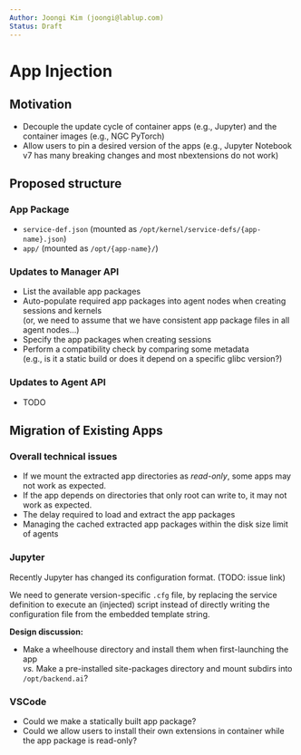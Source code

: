 ```yaml
---
Author: Joongi Kim (joongi@lablup.com)
Status: Draft
---
```


# App Injection

## Motivation

* Decouple the update cycle of container apps (e.g., Jupyter) and the container images (e.g., NGC PyTorch)
* Allow users to pin a desired version of the apps (e.g., Jupyter Notebook v7 has many breaking changes and most nbextensions do not work)

## Proposed structure

### App Package

- `service-def.json` (mounted as `/opt/kernel/service-defs/{app-name}.json`)
- `app/` (mounted as `/opt/{app-name}/`)

### Updates to Manager API

- List the available app packages 
- Auto-populate required app packages into agent nodes when creating sessions and kernels  
  (or, we need to assume that we have consistent app package files in all agent nodes...)
- Specify the app packages when creating sessions
- Perform a compatibility check by comparing some metadata  
  (e.g., is it a static build or does it depend on a specific glibc version?)

### Updates to Agent API

- TODO

## Migration of Existing Apps

### Overall technical issues

- If we mount the extracted app directories as _read-only_, some apps may not work as expected.
- If the app depends on directories that only root can write to, it may not work as expected.
- The delay required to load and extract the app packages
- Managing the cached extracted app packages within the disk size limit of agents

### Jupyter

Recently Jupyter has changed its configuration format. (TODO: issue link)

We need to generate version-specific `.cfg` file, by replacing the service definition
to execute an (injected) script instead of directly writing the configuration file from the embedded template string.

**Design discussion:**
- Make a wheelhouse directory and install them when first-launching the app  
  _vs._ Make a pre-installed site-packages directory and mount subdirs into `/opt/backend.ai`?

### VSCode

- Could we make a statically built app package?
- Could we allow users to install their own extensions in container while the app package is read-only?
